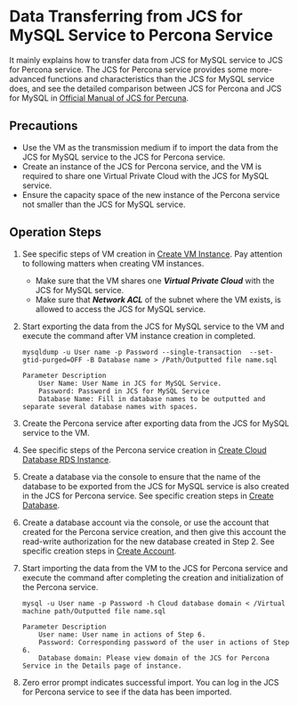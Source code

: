 # Data Transferring from JCS for MySQL Service to Percona Service
It mainly explains how to transfer data from JCS for MySQL service to JCS for Percona service. The JCS for Percona service provides some more-advanced functions and characteristics than the JCS for MySQL service does, and see the detailed comparison between JCS for Percona and JCS for MySQL in [Official Manual of JCS for Percuna](https://www.percona.com/software/mysql-database/percona-server/feature-comparison).

## Precautions
* Use the VM as the transmission medium if to import the data from the JCS for MySQL service to the JCS for Percona service.
* Create an instance of the JCS for Percona service, and the VM is required to share one Virtual Private Cloud with the JCS for MySQL service.
* Ensure the capacity space of the new instance of the Percona service not smaller than the JCS for MySQL service.

## Operation Steps
1. See specific steps of VM creation in [Create VM Instance](https://docs.jdcloud.com/en/virtual-machines/create-instance). Pay attention to following matters when creating VM instances.
    * Make sure that the VM shares one ***Virtual Private Cloud*** with the JCS for MySQL service.
    * Make sure that ***Network ACL*** of the subnet where the VM exists, is allowed to access the JCS for MySQL service.
2. Start exporting the data from the JCS for MySQL service to the VM and execute the command after VM instance creation in completed.

    ```
    mysqldump -u User name -p Password --single-transaction  --set-gtid-purged=OFF -B Database name > /Path/Outputted file name.sql

    Parameter Description
        User Name: User Name in JCS for MySQL Service.
        Password: Password in JCS for MySQL Service
        Database Name: Fill in database names to be outputted and separate several database names with spaces.
    ```

3. Create the Percona service after exporting data from the JCS for MySQL service to the VM.
4. See specific steps of the Percona service creation in [Create Cloud Database RDS Instance](../../Operation-Guide/Instance/Create-Instance.md).
5. Create a database via the console to ensure that the name of the database to be exported from the JCS for MySQL service is also created in the JCS for Percona service. See specific creation steps in [Create Database](../../Operation-Guide/Database-Management/Create-Database.md).
6. Create a database account via the console, or use the account that created for the Percona service creation, and then give this account the read-write authorization for the new database created in Step 2. See specific creation steps in [Create Account](../../Operation-Guide/Account/Create-Account/Percona-Create-Account.md).
7. Start importing the data from the VM to the JCS for Percona service and execute the command after completing the creation and initialization of the Percona service.

    ```
    mysql -u User name -p Password -h Cloud database domain < /Virtual machine path/Outputted file name.sql

    Parameter Description
        User name: User name in actions of Step 6.
        Password: Corresponding password of the user in actions of Step 6.
        Database domain: Please view domain of the JCS for Percona Service in the Details page of instance.
    ```

8. Zero error prompt indicates successful import. You can log in the JCS for Percona service to see if the data has been imported.
